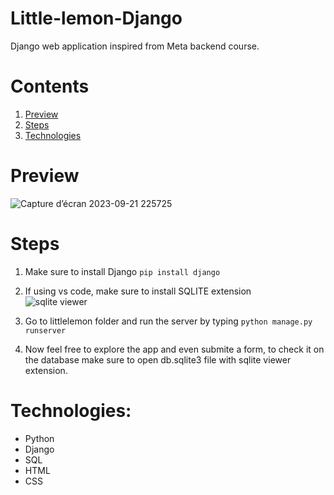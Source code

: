 # Little-lemon-Django
Django web application inspired from Meta backend course.

# Contents
1. [Preview](preview)
2. [Steps](steps)
3. [Technologies](technologies)

# Preview

![Capture d’écran 2023-09-21 225725](https://github.com/Hicham2012/Little-lemon-Django/assets/99765449/83857862-12b0-4af4-a3f7-20e33c675ba7)

# Steps

1. Make sure to install Django `pip install django`
2. If using vs code, make sure to install SQLITE extension <br>
![sqlite viewer](https://github.com/Hicham2012/Little-lemon-Django/assets/99765449/57cb6a04-6deb-414f-bb61-8cb771ada0d3)

4. Go to littlelemon folder and run the server by typing `python manage.py runserver`
5. Now feel free to explore the app and even submite a form, to check it on the database make sure to open db.sqlite3 file with sqlite viewer extension.

# Technologies:
+ Python
+ Django
+ SQL
+ HTML
+ CSS
